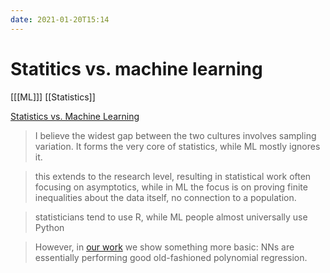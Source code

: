 ```yaml
---
date: 2021-01-20T15:14
---
```


# Statitics vs. machine learning

[[[ML]]]
[[Statistics]]

[Statistics vs. Machine Learning](https://matloff.wordpress.com/2020/07/26/efron-updates-breimans-two-cultures-essay/)

> I believe the widest gap between the two cultures involves sampling variation. It forms the very core of statistics, while ML mostly ignores it. 

>  this extends to the research level, resulting in statistical work often focusing on asymptotics, while in ML the focus is on proving finite inequalities about the data itself, no connection to a population.

> statisticians tend to use R, while ML people almost universally use Python

> However, in [our work](https://arxiv.org/abs/1806.06850) we show something more basic: NNs are essentially performing good old-fashioned polynomial regression. 

